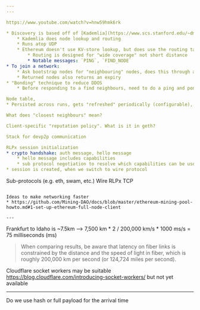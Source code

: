 ```yaml
---
---

https://www.youtube.com/watch?v=hnw59hmk6rk

* Discovery is based off of [Kademlia](https://www.scs.stanford.edu/~dm/home/papers/kpos.pdf)
	* Kademlia does node lookup and routing
	* Runs atop UDP
	* Ethereum doesn't use KV-store lookup, but does use the routing table part
		* Routing is designed for "wide coverage" not short distance
		* Notable messages: `PING`, `FIND_NODE`
* To join a network:
	* Ask bootstrap nodes for "neighbouring" nodes, does this through a "find node" passing itself, then repeat with the returned list?
	* Returned nodes also returns an expiry
* "Bonding" technique to reduce DDOS
	* Before responding to a find neighbours, need to do a ping and pong

Node table,
* Persisted across runs, gets "refreshed" periodically (configurable), e.g. every 5 minutes, or every day

What does "closest neighbours" mean?

Client-specific "reputation policy". What is it in geth?

Stack for devp2p communication

RLPx session initialization
* crypto handshake: auth message, hello message
	* hello message includes capabilities
	* sub protocol negotiation to resolve which capabilities can be used
* session is created, when we switch to wire protocol

```
Sub-protocols (e.g. eth, swam, etc.)
Wire
RLPx
TCP
```

Ideas to make networking faster
* https://github.com/Mining-DAO/docs/blob/master/ethereum-mining-pool-howto.md#1-set-up-ethereum-full-node-client

---
```

Frankfurt to Idaho is ~7.5km --> 7,500 km * 2 / 200,000 km/s * 1000 ms/s = 75 milliseconds (ms)

>When comparing results, be aware that latency on fiber links is constrained by the distance and the speed of light in fiber, which is roughly 200,000 km per second (or 124,724 miles per second).

Cloudflare socket workers may be suitable https://blog.cloudflare.com/introducing-socket-workers/ but not yet available

---
Do we use hash or full payload for the arrival time